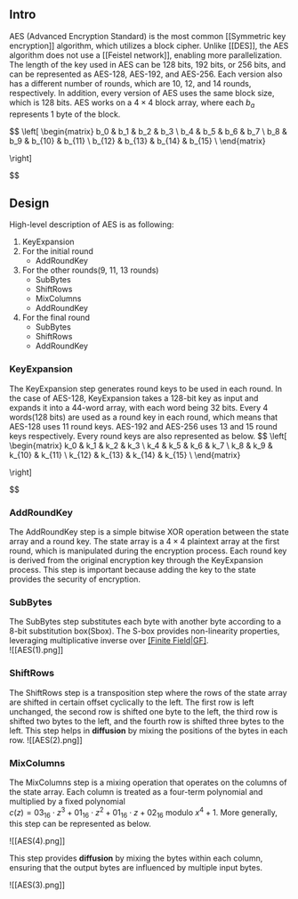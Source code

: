 ## Intro
AES (Advanced Encryption Standard) is the most common [[Symmetric key encryption]] algorithm, which utilizes a block cipher. Unlike [[DES]], the AES algorithm does not use a [[Feistel network]], enabling more parallelization. The length of the key used in AES can be 128 bits, 192 bits, or 256 bits, and can be represented as AES-128, AES-192, and AES-256. Each version also has a different number of rounds, which are 10, 12, and 14 rounds, respectively. In addition, every version of AES uses the same block size, which is 128 bits. AES works on a $4 \times 4$ block array, where each $b_a$ represents 1 byte of the block.

$$
\left[ 
\begin{matrix} 
b_0 & b_1 & b_2 & b_3 \\ 
b_4 & b_5 & b_6 & b_7 \\ 
b_8 & b_9 & b_{10} & b_{11} \\ 
b_{12} & b_{13} & b_{14} & b_{15} \\ 
\end{matrix} 

\right]

$$

## Design
High-level description of AES is as following:
1. KeyExpansion
2. For the initial round 
	- AddRoundKey
3. For the other rounds(9, 11, 13 rounds)
	- SubBytes
	- ShiftRows
	- MixColumns
	- AddRoundKey
4. For the final round
	- SubBytes
	- ShiftRows
	- AddRoundKey

### KeyExpansion
The KeyExpansion step generates round keys to be used in each round. In the case of AES-128, KeyExpansion takes a 128-bit key as input and expands it into a 44-word array, with each word being 32 bits. Every 4 words(128 bits) are used as a round key in each round, which means that AES-128 uses 11 round keys. AES-192 and AES-256 uses 13 and 15 round keys respectively. Every round keys are also represented as below.
$$
\left[ 
\begin{matrix} 
k_0 & k_1 & k_2 & k_3 \\ 
k_4 & k_5 & k_6 & k_7 \\ 
k_8 & k_9 & k_{10} & k_{11} \\ 
k_{12} & k_{13} & k_{14} & k_{15} \\ 
\end{matrix} 

\right]

$$


### AddRoundKey
The AddRoundKey step is a simple bitwise XOR operation between the state array and a round key. The state array is a $4 \times 4$ plaintext array at the first round, which is manipulated during the encryption process. Each round key is derived from the original encryption key through the KeyExpansion process. This step is important because adding the key to the state provides the security of encryption.

### SubBytes
The SubBytes step substitutes each byte with another byte according to a 8-bit substitution box(Sbox). The S-box provides non-linearity properties, leveraging multiplicative inverse over [[Finite Field|GF]]($2^8$).  
![[AES(1).png]]

### ShiftRows
The ShiftRows step is a transposition step where the rows of the state array are shifted in certain offset cyclically to the left. The first row is left unchanged, the second row is shifted one byte to the left, the third row is shifted two bytes to the left, and the fourth row is shifted three bytes to the left. This step helps in **diffusion** by mixing the positions of the bytes in each row.
![[AES(2).png]]

### MixColumns
The MixColumns step is a mixing operation that operates on the columns of the state array. Each column is treated as a four-term polynomial and multiplied by a fixed polynomial   
$c(z)={03}_{16}\cdot z^{3}+{01}_{16}\cdot z^{2}+{01}_{16}\cdot z+{02}_{16}$ modulo $x^4 + 1$. More generally, this step can be represented as below.

![[AES(4).png]]

This step provides **diffusion** by mixing the bytes within each column, ensuring that the output bytes are influenced by multiple input bytes.

![[AES(3).png]]
